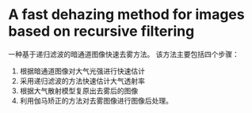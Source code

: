 # A fast dehazing method for images based on recursive filtering
一种基于递归滤波的暗通道图像快速去雾方法。
该方法主要包括四个步骤：
1. 根据暗通道图像对大气光强进行快速估计
2. 采用递归滤波的方法快速估计大气透射率
3. 根据大气散射模型复原出去雾后的图像
4. 利用伽马矫正的方法对去雾图像进行图像后处理。
